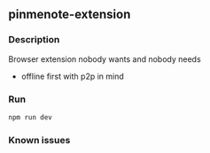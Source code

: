 pinmenote-extension
---

### Description
Browser extension nobody wants and nobody needs

- offline first with p2p in mind

### Run
```bash
npm run dev
```

### Known issues
